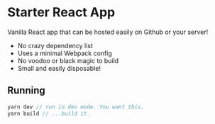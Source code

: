 # Starter React App

Vanilla React app that can be hosted easily on Github or your server!

- No crazy dependency list
- Uses a minimal Webpack config
- No voodoo or black magic to build
- Small and easily disposable!

## Running

```js
yarn dev // run in dev mode. You want this.
yarn build // ...build it.
```
